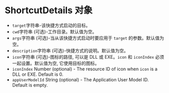 # ShortcutDetails 对象

* ` target `字符串-该快捷方式启动的目标。
* ` cwd `字符串 (可选)-工作目录。默认值为空。
* ` args `字符串 (可选)-当从该快捷方式启动时要应用于 ` target ` 的参数。默认值为空。
* ` description `字符串 (可选)-快捷方式的说明。默认值为空。
* ` icon `字符串 (可选)-图标的路径, 可以是 DLL 或 EXE。` icon ` 和 ` iconIndex ` 必须一起设置。默认值为空, 它使用目标的图标。
* `iconIndex` Number (optional) - The resource ID of icon when `icon` is a DLL or EXE. Default is 0.
* `appUserModelId` String (optional) - The Application User Model ID. Default is empty.